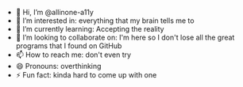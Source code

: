 - 👋 Hi, I’m @allinone-a11y
- 👀 I’m interested in: everything that my brain tells me to
- 🌱 I’m currently learning: Accepting the reality
- 💞️ I’m looking to collaborate on: I'm here so I don't lose all the great programs that I found on GitHub
- 📫 How to reach me: don't even try
- 😄 Pronouns: overthinking
- ⚡ Fun fact: kinda hard to come up with one

<!---
allinone-a11y/allinone-a11y is a ✨ special ✨ repository because its `README.md` (this file) appears on your GitHub profile.
You can click the Preview link to take a look at your changes.
--->
